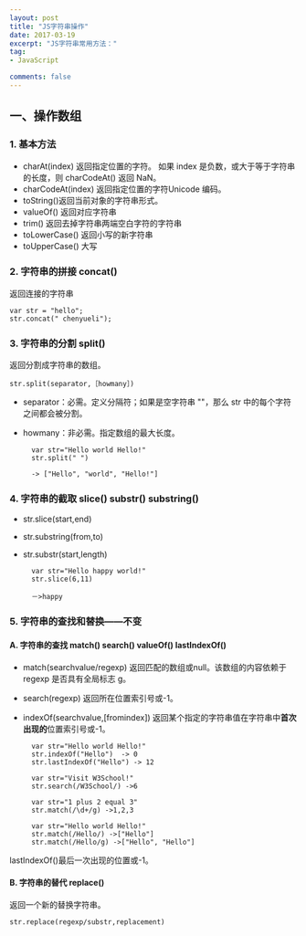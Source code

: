 ```yaml
---
layout: post
title: "JS字符串操作"
date: 2017-03-19
excerpt: "JS字符串常用方法："
tag:
- JavaScript

comments: false
---
```






## 一、操作数组

### 1. 基本方法
- charAt(index) 返回指定位置的字符。 如果 index 是负数，或大于等于字符串的长度，则 charCodeAt() 返回 NaN。
- charCodeAt(index) 返回指定位置的字符Unicode 编码。
- toString()返回当前对象的字符串形式。
- valueOf() 返回对应字符串
- trim() 返回去掉字符串两端空白字符的字符串
- toLowerCase() 返回小写的新字符串
- toUpperCase() 大写


### 2. 字符串的拼接 concat()
返回连接的字符串

	var str = "hello";
	str.concat(" chenyueli");


### 3. 字符串的分割 split()

返回分割成字符串的数组。

	str.split(separator,［howmany］)
- separator：必需。定义分隔符；如果是空字符串 ""，那么 str 中的每个字符之间都会被分割。
- howmany：非必需。指定数组的最大长度。
	
		var str="Hello world Hello!"
		str.split(" ")
		
		-> ["Hello", "world", "Hello!"]
### 4. 字符串的截取 slice() substr() substring()

- str.slice(start,end) 
- str.substring(from,to) 
- str.substr(start,length)

		var str="Hello happy world!"
		str.slice(6,11)
		
		－>happy
### 5. 字符串的查找和替换——不变
#### A. 字符串的查找 match() search() valueOf() lastIndexOf() 

- match(searchvalue/regexp) 返回匹配的数组或null。该数组的内容依赖于 regexp 是否具有全局标志 g。
- search(regexp) 返回所在位置索引号或-1。
- indexOf(searchvalue,[fromindex]) 返回某个指定的字符串值在字符串中**首次出现的**位置索引号或-1。

		var str="Hello world Hello!"
		str.indexOf("Hello")  -> 0
		str.lastIndexOf("Hello") -> 12
	
		var str="Visit W3School!"
		str.search(/W3School/) ->6
	
		var str="1 plus 2 equal 3"
		str.match(/\d+/g) ->1,2,3
	
		var str="Hello world Hello!"
		str.match(/Hello/) ->["Hello"]
		str.match(/Hello/g) ->["Hello", "Hello"]
	
lastIndexOf()最后一次出现的位置或-1。
#### B. 字符串的替代 replace()

返回一个新的替换字符串。

	str.replace(regexp/substr,replacement)


	
	
	







